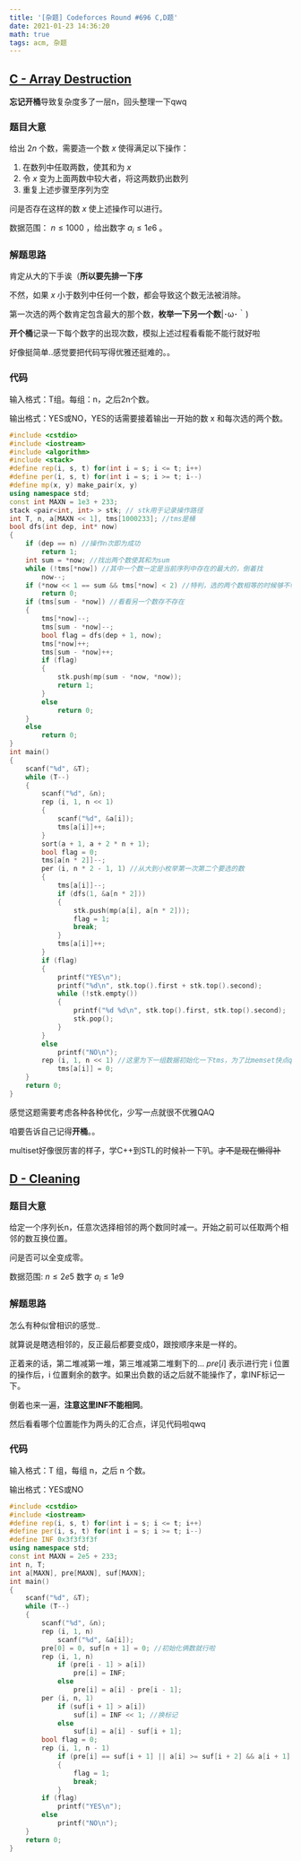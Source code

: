 ```yaml
---
title: '[杂题] Codeforces Round #696 C,D题'
date: 2021-01-23 14:36:20
math: true
tags: acm, 杂题
---
```


##  [C - Array Destruction](https://codeforces.com/contest/1474/problem/C)

**忘记开桶**导致复杂度多了一层n，回头整理一下qwq

### 题目大意

给出 $2n$ 个数，需要造一个数 $x$ 使得满足以下操作：

1. 在数列中任取两数，使其和为 $x$
2. 令 $x$ 变为上面两数中较大者，将这两数扔出数列
3. 重复上述步骤至序列为空

问是否存在这样的数 $x$ 使上述操作可以进行。

数据范围： $n \leq 1000$ ，给出数字 $a_i \leq 1e6$  。

### 解题思路

肯定从大的下手诶（**所以要先排一下序**

不然，如果 $x$ 小于数列中任何一个数，都会导致这个数无法被消除。

第一次选的两个数肯定包含最大的那个数，**枚举一下另一个数**|･ω･｀)

**开个桶**记录一下每个数字的出现次数，模拟上述过程看看能不能行就好啦

好像挺简单..感觉要把代码写得优雅还挺难的。。

### 代码

输入格式：T组。每组：n，之后2n个数。

输出格式：YES或NO，YES的话需要接着输出一开始的数 x 和每次选的两个数。

```cpp
#include <cstdio>
#include <iostream>
#include <algorithm>
#include <stack>
#define rep(i, s, t) for(int i = s; i <= t; i++)
#define per(i, s, t) for(int i = s; i >= t; i--)
#define mp(x, y) make_pair(x, y)
using namespace std;
const int MAXN = 1e3 + 233;
stack <pair<int, int> > stk; // stk用于记录操作路径
int T, n, a[MAXN << 1], tms[1000233]; //tms是桶
bool dfs(int dep, int* now)
{
    if (dep == n) //操作n次即为成功
        return 1;
    int sum = *now; //找出两个数使其和为sum
    while (!tms[*now]) //其中一个数一定是当前序列中存在的最大的，倒着找
        now--;
    if (*now << 1 == sum && tms[*now] < 2) //特判，选的两个数相等的时候够不够选
    	return 0;
    if (tms[sum - *now]) //看看另一个数存不存在
    {
        tms[*now]--;
        tms[sum - *now]--;
        bool flag = dfs(dep + 1, now);
        tms[*now]++;
        tms[sum - *now]++;
        if (flag)
        {
            stk.push(mp(sum - *now, *now));
            return 1;
        }
        else
            return 0;
    }
    else
        return 0;
}
int main()
{
    scanf("%d", &T);
    while (T--)
    {
        scanf("%d", &n);
        rep (i, 1, n << 1)
        {
            scanf("%d", &a[i]);
            tms[a[i]]++;
        }
        sort(a + 1, a + 2 * n + 1);
        bool flag = 0;
        tms[a[n * 2]]--;
        per (i, n * 2 - 1, 1) //从大到小枚举第一次第二个要选的数
        {
            tms[a[i]]--;
            if (dfs(1, &a[n * 2]))
            {
                stk.push(mp(a[i], a[n * 2]));
                flag = 1;
                break;
            }
            tms[a[i]]++;
        }
        if (flag)
        {
            printf("YES\n");
            printf("%d\n", stk.top().first + stk.top().second);
            while (!stk.empty())
            {
                printf("%d %d\n", stk.top().first, stk.top().second);
                stk.pop();
            }
        }
        else
            printf("NO\n");
        rep (i, 1, n << 1) //这里为下一组数据初始化一下tms，为了比memset快点qwq
        	tms[a[i]] = 0;
    }
    return 0;
}
```

感觉这题需要考虑各种各种优化，少写一点就很不优雅QAQ

咱要告诉自己记得**开桶**。。

multiset好像很厉害的样子，学C++到STL的时候补一下叭。~~才不是现在懒得补~~

## [D - Cleaning](https://codeforces.com/contest/1474/problem/D)

### 题目大意

给定一个序列长n，任意次选择相邻的两个数同时减一。开始之前可以任取两个相邻的数互换位置。

问是否可以全变成零。

数据范围: $n \leq 2e5$  数字 $a_i \leq 1e9$

### 解题思路

怎么有种似曾相识的感觉..

就算说是瞎选相邻的，反正最后都要变成0，跟按顺序来是一样的。

正着来的话，第二堆减第一堆，第三堆减第二堆剩下的... $pre[i]$ 表示进行完 i 位置的操作后，i 位置剩余的数字。如果出负数的话之后就不能操作了，拿INF标记一下。

倒着也来一遍，**注意这里INF不能相同**。

然后看看哪个位置能作为两头的汇合点，详见代码啦qwq

### 代码

输入格式：T 组，每组 n，之后 n 个数。

输出格式：YES或NO

```cpp
#include <cstdio>
#include <iostream>
#define rep(i, s, t) for(int i = s; i <= t; i++)
#define per(i, s, t) for(int i = s; i >= t; i--)
#define INF 0x3f3f3f3f
using namespace std;
const int MAXN = 2e5 + 233;
int n, T;
int a[MAXN], pre[MAXN], suf[MAXN];
int main()
{
    scanf("%d", &T);
    while (T--)
    {
        scanf("%d", &n);
        rep (i, 1, n)
            scanf("%d", &a[i]);
        pre[0] = 0, suf[n + 1] = 0; //初始化俩数就行啦
        rep (i, 1, n)
            if (pre[i - 1] > a[i])
                pre[i] = INF;
            else
                pre[i] = a[i] - pre[i - 1];
        per (i, n, 1)
            if (suf[i + 1] > a[i])
                suf[i] = INF << 1; //换标记
            else
                suf[i] = a[i] - suf[i + 1];
        bool flag = 0;
        rep (i, 1, n - 1)
            if (pre[i] == suf[i + 1] || a[i] >= suf[i + 2] && a[i + 1] >= pre[i - 1] && a[i] - suf[i + 2] == a[i + 1] - pre[i - 1])  //直接能操作或者交换之后可以操作，记得这里也要判负数
            {
                flag = 1;
                break;
            }
        if (flag)
            printf("YES\n");
        else
            printf("NO\n");
    }
    return 0;
}
```

